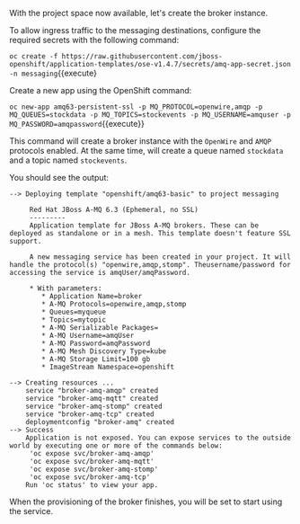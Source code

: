 With the project space now available, let's create the broker instance.

To allow ingress traffic to the messaging destinations, configure the required secrets with the following command:

``oc create -f https://raw.githubusercontent.com/jboss-openshift/application-templates/ose-v1.4.7/secrets/amq-app-secret.json -n messaging``{{execute}

Create a new app using the OpenShift command:

``oc new-app amq63-persistent-ssl -p MQ_PROTOCOL=openwire,amqp -p MQ_QUEUES=stockdata -p MQ_TOPICS=stockevents -p MQ_USERNAME=amquser -p MQ_PASSWORD=amqpassword``{{execute}}

This command will create a broker instance with the ``OpenWire`` and ``AMQP`` protocols enabled. At the same time, will create a queue named ``stockdata`` and a topic named ``stockevents``.

You should see the output:

```
--> Deploying template "openshift/amq63-basic" to project messaging

     Red Hat JBoss A-MQ 6.3 (Ephemeral, no SSL)
     ---------
     Application template for JBoss A-MQ brokers. These can be deployed as standalone or in a mesh. This template doesn't feature SSL support.

     A new messaging service has been created in your project. It will handle the protocol(s) "openwire,amqp,stomp". Theusername/password for accessing the service is amqUser/amqPassword.

     * With parameters:
        * Application Name=broker
        * A-MQ Protocols=openwire,amqp,stomp
        * Queues=myqueue
        * Topics=mytopic
        * A-MQ Serializable Packages=
        * A-MQ Username=amqUser
        * A-MQ Password=amqPassword
        * A-MQ Mesh Discovery Type=kube
        * A-MQ Storage Limit=100 gb
        * ImageStream Namespace=openshift

--> Creating resources ...
    service "broker-amq-amqp" created
    service "broker-amq-mqtt" created
    service "broker-amq-stomp" created
    service "broker-amq-tcp" created
    deploymentconfig "broker-amq" created
--> Success
    Application is not exposed. You can expose services to the outside world by executing one or more of the commands below:
     'oc expose svc/broker-amq-amqp'
     'oc expose svc/broker-amq-mqtt'
     'oc expose svc/broker-amq-stomp'
     'oc expose svc/broker-amq-tcp'
    Run 'oc status' to view your app.
```

When the provisioning of the broker finishes, you will be set to start using the service.